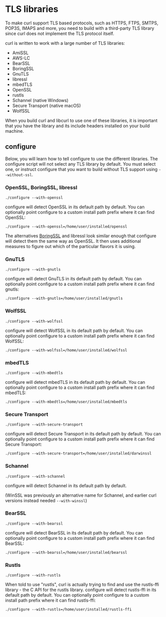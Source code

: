 # TLS libraries

To make curl support TLS based protocols, such as HTTPS, FTPS, SMTPS, POP3S,
IMAPS and more, you need to build with a third-party TLS library since curl
does not implement the TLS protocol itself.

curl is written to work with a large number of TLS libraries:

 - AmiSSL
 - AWS-LC
 - BearSSL
 - BoringSSL
 - GnuTLS
 - libressl
 - mbedTLS
 - OpenSSL
 - rustls
 - Schannel (native Windows)
 - Secure Transport (native macOS)
 - WolfSSL

When you build curl and libcurl to use one of these libraries, it is important
that you have the library and its include headers installed on your build
machine.

## configure

Below, you will learn how to tell configure to use the different libraries.
The configure script will not select any TLS library by default. You must
select one, or instruct configure that you want to build without TLS support
using `--without-ssl`.

### OpenSSL, BoringSSL, libressl

    ./configure --with-openssl

configure will detect OpenSSL in its default path by default. You can
optionally point configure to a custom install path prefix where it can find
OpenSSL:

    ./configure --with-openssl=/home/user/installed/openssl

The alternatives [BoringSSL](boringssl.md) and libressl look similar
enough that configure will detect them the same way as OpenSSL. It then uses
additional measures to figure out which of the particular flavors it is using.

### GnuTLS

    ./configure --with-gnutls

configure will detect GnuTLS in its default path by default. You can
optionally point configure to a custom install path prefix where it can find
gnutls:

    ./configure --with-gnutls=/home/user/installed/gnutls

### WolfSSL

    ./configure --with-wolfssl

configure will detect WolfSSL in its default path by default. You can
optionally point configure to a custom install path prefix where it can find
WolfSSL:

    ./configure --with-wolfssl=/home/user/installed/wolfssl

### mbedTLS

    ./configure --with-mbedtls

configure will detect mbedTLS in its default path by default. You can
optionally point configure to a custom install path prefix where it can find
mbedTLS:

    ./configure --with-mbedtls=/home/user/installed/mbedtls

### Secure Transport

    ./configure --with-secure-transport

configure will detect Secure Transport in its default path by default. You can
optionally point configure to a custom install path prefix where it can find
Secure Transport:

    ./configure --with-secure-transport=/home/user/installed/darwinssl

### Schannel

    ./configure --with-schannel

configure will detect Schannel in its default path by default.

(WinSSL was previously an alternative name for Schannel, and earlier curl
versions instead needed `--with-winssl`)

### BearSSL

    ./configure --with-bearssl

configure will detect BearSSL in its default path by default. You can
optionally point configure to a custom install path prefix where it can find
BearSSL:

    ./configure --with-bearssl=/home/user/installed/bearssl

### Rustls

    ./configure --with-rustls

When told to use "rustls", curl is actually trying to find and use the
rustls-ffi library - the C API for the rustls library. configure will detect
rustls-ffi in its default path by default. You can optionally point configure
to a custom install path prefix where it can find rustls-ffi:

    ./configure --with-rustls=/home/user/installed/rustls-ffi
